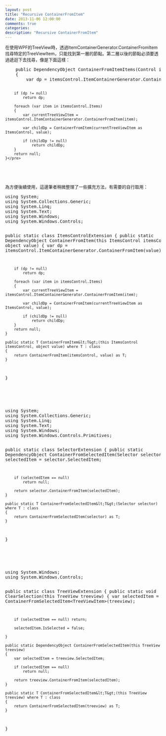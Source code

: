 ```yaml
---
layout: post
title: "Recursive ContainerFromItem"
date: 2013-11-06 12:00:00
comments: true
categories: 
description: "Recursive ContainerFromItem"
---
```

<p>
	在使用WPF的TreeView時，透過ItemContainerGenerator.ContainerFromItem找尋特定的TreeViewItem，只能找到第一層的節點。第二層以後的節點必須要透過遞迴下去找尋，像是下面這樣：</p>
<div class="wlWriterSmartContent" id="scid:812469c5-0cb0-4c63-8c15-c81123a09de7:5293f949-6f44-4528-9c8c-9ba443ed5b3b" style="float: none; padding-bottom: 0px; padding-top: 0px; padding-left: 0px; margin: 0px; display: inline; padding-right: 0px">
	<pre class="c#" name="code">
	public DependencyObject ContainerFromItemItems(Control itemsControl, object value)
	{
		var dp = itemsControl.ItemContainerGenerator.ContainerFromItem(value);

		if (dp != null)
			return dp;

		foreach (var item in itemsControl.Items)
		{
			var currentTreeViewItem = itemsControl.ItemContainerGenerator.ContainerFromItem(item);

			var childDp = ContainerFromItem(currentTreeViewItem as ItemsControl, value);

			if (childDp != null)
				return childDp;
		}
		return null;
	}</pre>
</div>
<p>
	 </p>
<p>
	為方便後續使用，這邊筆者稍微整理了一些擴充方法，有需要的自行取用：</p>
<div class="wlWriterSmartContent" id="scid:812469c5-0cb0-4c63-8c15-c81123a09de7:49b200e1-fdd7-44e4-beed-1a63e3a38ffd" style="float: none; padding-bottom: 0px; padding-top: 0px; padding-left: 0px; margin: 0px; display: inline; padding-right: 0px">
	<pre class="c#" name="code">
using System;
using System.Collections.Generic;
using System.Linq;
using System.Text;
using System.Windows;
using System.Windows.Controls;

public static class ItemsControlExtension
{
	public static DependencyObject ContainerFromItem(this ItemsControl itemsControl, object value)
	{
		var dp = itemsControl.ItemContainerGenerator.ContainerFromItem(value);

		if (dp != null)
			return dp;

		foreach (var item in itemsControl.Items)
		{
			var currentTreeViewItem = itemsControl.ItemContainerGenerator.ContainerFromItem(item);

			var childDp = ContainerFromItem(currentTreeViewItem as ItemsControl, value);

			if (childDp != null)
				return childDp;
		}
		return null;
	}

	public static T ContainerFromItem&lt;T&gt;(this ItemsControl itemsControl, object value) where T : class
	{
		return ContainerFromItem(itemsControl, value) as T;
	}
}
</pre>
</div>
<p>
	 </p>
<p>
	 </p>
<div class="wlWriterSmartContent" id="scid:812469c5-0cb0-4c63-8c15-c81123a09de7:4e91d9d1-d7af-4888-bad7-02314a9179d8" style="float: none; padding-bottom: 0px; padding-top: 0px; padding-left: 0px; margin: 0px; display: inline; padding-right: 0px">
	<pre class="c#" name="code">
using System;
using System.Collections.Generic;
using System.Linq;
using System.Text;
using System.Windows;
using System.Windows.Controls.Primitives;

public static class SelectorExtension
{
	public static DependencyObject ContainerFromSelectedItem(Selector selector)
	{
		var selectedItem = selector.SelectedItem;

		if (selectedItem == null)
			return null;

		return selector.ContainerFromItem(selectedItem);
	}

	public static T ContainerFromSelectedItem&lt;T&gt;(Selector selector) where T : class
	{
		return ContainerFromSelectedItem(selector) as T;
	}
}
</pre>
</div>
<p>
	 </p>
<p>
	 </p>
<div class="wlWriterSmartContent" id="scid:812469c5-0cb0-4c63-8c15-c81123a09de7:9665e99b-2798-4db6-b3fd-a6c3c178c9e6" style="float: none; padding-bottom: 0px; padding-top: 0px; padding-left: 0px; margin: 0px; display: inline; padding-right: 0px">
	<pre class="c#" name="code">
using System.Windows;
using System.Windows.Controls;

public static class TreeViewExtension
{
	public static void ClearSelection(this TreeView treeview)
	{
		var selectedItem = ContainerFromSelectedItem&lt;TreeViewItem&gt;(treeview);

		if (selectedItem == null) return;

		selectedItem.IsSelected = false;

	}

	public static DependencyObject ContainerFromSelectedItem(this TreeView treeview)
	{
		var selectedItem = treeview.SelectedItem;

		if (selectedItem == null)
			return null;

		return treeview.ContainerFromItem(selectedItem);
	}

	public static T ContainerFromSelectedItem&lt;T&gt;(this TreeView treeview) where T : class
	{
		return ContainerFromSelectedItem(treeview) as T;
	}
}</pre>
</div>
<p>
	 </p>

